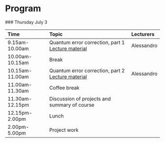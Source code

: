 # Program
\#\#\#  Thursday July 3

| Time | Topic | Lecturers |
| :---- | :---- | :---- |
|   9.15am-10.00am | Quantum error correction, part 1 [Lecture material](https://github.com/NuclearTalent/TalentQuantumComputingECT2025/blob/main/doc/pub/ThursdayJuly3/)  |  Alessandro |
| 10.00am-10.15am | Break |  |
| 10.15am-11.00am | Quantum error correction, part 2 [Lecture material](https://github.com/NuclearTalent/TalentQuantumComputingECT2025/blob/main/doc/pub/ThursdayJuly3/) | Alessandro |
| 11.00am-11.30am | Coffee break |  |
| 11.30am-12.15pm | Discussion of projects and summary of course | |
| 12.15pm-  2.00pm | Lunch |  |
|   2.00pm-  5.00pm | Project work |  |

